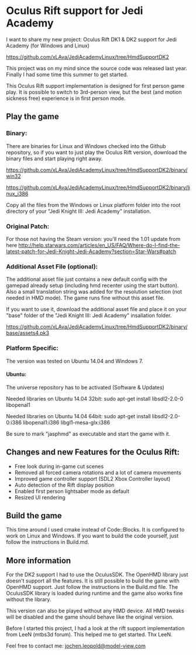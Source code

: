 Oculus Rift support for Jedi Academy
====================================

I want to share my new project: Oculus Rift DK1 & DK2 support for Jedi Academy (for Windows and Linux)

https://github.com/xLAva/JediAcademyLinux/tree/HmdSupportDK2

This project was on my mind since the source code was released last year. Finally I had some time this summer to get started.

This Oculus Rift support implementation is designed for first person game play. It is possible to switch to 3rd-person view, but the best (and motion sickness free) experience is in first person mode.


## Play the game

### Binary:

There are binaries for Linux and Windows checked into the Github repository, so if you want to just play the Oculus Rift version, download the binary files and start playing right away.

https://github.com/xLAva/JediAcademyLinux/tree/HmdSupportDK2/binary/win32

https://github.com/xLAva/JediAcademyLinux/tree/HmdSupportDK2/binary/linux_i386

Copy all the files from the Windows or Linux platform folder into the root directory of your "Jedi Knight III: Jedi Academy" installation.


### Original Patch:

For those not having the Steam version: you'll need the 1.01 update from here http://help.starwars.com/articles/en_US/FAQ/Where-do-I-find-the-latest-patch-for-Jedi-Knight-Jedi-Academy?section=Star-Wars#patch 


### Additional Asset File (optional):

The additional asset file just contains a new default config with the gamepad already setup (including hmd recenter using the start button). 
Also a small translation string was added for the resolution selection (not needed in HMD mode).
The game runs fine without this asset file.

If you want to use it, download the additional asset file and place it on your "base" folder of the "Jedi Knight III: Jedi Academy" insallation folder.

https://github.com/xLAva/JediAcademyLinux/tree/HmdSupportDK2/binary/base/assets4.pk3


### Platform Specific:

The version was tested on Ubuntu 14.04 and Windows 7.

#### Ubuntu: 

The universe repository has to be activated (Software & Updates)

Needed libraries on Ubuntu 14.04 32bit:
sudo apt-get install libsdl2-2.0-0 libopenal1

Needed libraries on Ubuntu 14.04 64bit:
sudo apt-get install libsdl2-2.0-0:i386 libopenal1:i386 libgl1-mesa-glx:i386

Be sure to mark "jasphmd" as executable and start the game with it.


## Changes and new Features for the Oculus Rift:

* Free look during in-game cut scenes
* Removed all forced camera rotations and a lot of camera movements
* Improved game controller support (SDL2 Xbox Controller layout)
* Auto detection of the Rift display position
* Enabled first person lightsaber mode as default
* Resized UI rendering


## Build the game

This time around I used cmake instead of Code::Blocks. It is configured to work on Linux and Windows. If you want to build the code yourself, just follow the instructions in Build.md.


## More information

For the DK2 support I had to use the OculusSDK. The OpenHMD library just doesn't support all the features. It is still possible to build the game with OpenHMD support. Just follow the instructions in the Build.md file.
The OculusSDK library is loaded during runtime and the game also works fine without the library. 

This version can also be played without any HMD device. All HMD tweaks will be disabled and the game should behave like the original version.

Before I started this project, I had a look at the rift support implementation from LeeN (mtbs3d forum). This helped me to get started. Thx LeeN.

Feel free to contact me: jochen.leopold@model-view.com
